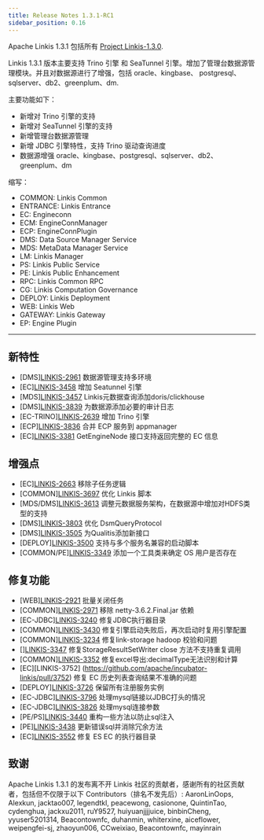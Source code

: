 ```yaml
---
title: Release Notes 1.3.1-RC1
sidebar_position: 0.16
---
```


Apache Linkis 1.3.1 包括所有 [Project Linkis-1.3.0](https://github.com/apache/incubator-linkis/projects/23).

Linkis 1.3.1 版本主要支持 Trino 引擎 和 SeaTunnel 引擎。增加了管理台数据源管理模块。并且对数据源进行了增强，包括 oracle、kingbase、 postgresql、sqlserver、db2、greenplum、dm. 

主要功能如下：

* 新增对 Trino 引擎的支持 
* 新增对 SeaTunnel 引擎的支持
* 新增管理台数据源管理
* 新增 JDBC 引擎特性，支持 Trino 驱动查询进度
* 数据源增强 oracle、kingbase、postgresql、sqlserver、db2、greenplum、dm 

缩写：
- COMMON: Linkis Common
- ENTRANCE: Linkis Entrance
- EC: Engineconn
- ECM: EngineConnManager
- ECP: EngineConnPlugin
- DMS: Data Source Manager Service
- MDS: MetaData Manager Service
- LM: Linkis Manager
- PS: Linkis Public Service
- PE: Linkis Public Enhancement
- RPC: Linkis Common RPC
- CG: Linkis Computation Governance
- DEPLOY: Linkis Deployment
- WEB: Linkis Web
- GATEWAY: Linkis Gateway
- EP: Engine Plugin

---

## 新特性

+ \[DMS][LINKIS-2961](https://github.com/apache/incubator-linkis/pull/2961) 数据源管理支持多环境
+ \[EC][LINKIS-3458](https://github.com/apache/incubator-linkis/pull/3458) 增加 Seatunnel 引擎
+ \[MDS][LINKIS-3457](https://github.com/apache/incubator-linkis/pull/3457) Linkis元数据查询添加doris/clickhouse
+ \[DMS][LINKIS-3839](https://github.com/apache/incubator-linkis/pull/3839) 为数据源添加必要的审计日志 
+ \[EC-TRINO][LINKIS-2639](https://github.com/apache/incubator-linkis/pull/2639) 增加 Trino 引擎
+ \[ECP][LINKIS-3836](https://github.com/apache/incubator-linkis/pull/3836) 合并 ECP 服务到 appmanager
+ \[EC][LINKIS-3381](https://github.com/apache/incubator-linkis/pull/3381) GetEngineNode 接口支持返回完整的 EC 信息


## 增强点

+ \[EC][LINKIS-2663](https://github.com/apache/incubator-linkis/pull/2663) 移除子任务逻辑
+ \[COMMON][LINKIS-3697](https://github.com/apache/incubator-linkis/pull/3697) 优化 Linkis 脚本
+ \[MDS/DMS][LINKIS-3613](https://github.com/apache/incubator-linkis/pull/3613) 调整元数据服务架构，在数据源中增加对HDFS类型的支持
+ \[DMS][LINKIS-3803](https://github.com/apache/incubator-linkis/pull/3803) 优化 DsmQueryProtocol
+ \[DMS][LINKIS-3505](https://github.com/apache/incubator-linkis/pull/3505) 为Qualitis添加新接口
+ \[DEPLOY][LINKIS-3500](https://github.com/apache/incubator-linkis/pull/3500) 支持与多个服务名兼容的启动脚本
+ \[COMMON/PE][LINKIS-3349](https://github.com/apache/incubator-linkis/pull/3349) 添加一个工具类来确定 OS 用户是否存在

## 修复功能
+ \[WEB][LINKIS-2921](https://github.com/apache/incubator-linkis/pull/2921) 批量关闭任务
+ \[COMMON][LINKIS-2971](https://github.com/apache/incubator-linkis/pull/2971) 移除 netty-3.6.2.Final.jar 依赖
+ \[EC-JDBC][LINKIS-3240](https://github.com/apache/incubator-linkis/pull/3240) 修复JDBC执行器目录
+ \[COMMON][LINKIS-3430](https://github.com/apache/incubator-linkis/pull/3430) 修复引擎启动失败后，再次启动时复用引擎配置
+ \[COMMON][LINKIS-3234](https://github.com/apache/incubator-linkis/pull/3234) 修复link-storage hadoop 校验和问题
+ \[][LINKIS-3347](https://github.com/apache/incubator-linkis/pull/3347) 修复StorageResultSetWriter close 方法不支持重复调用
+ \[COMMON][LINKIS-3352](https://github.com/apache/incubator-linkis/pull/3352) 修复excel导出:decimalType无法识别和计算
+ \[EC][LINKIS-3752] (https://github.com/apache/incubator-linkis/pull/3752) 修复 EC 历史列表查询结果不准确的问题
+ \[DEPLOY][LINKIS-3726](https://github.com/apache/incubator-linkis/pull/3726) 保留所有注册服务实例
+ \[EC-JDBC][LINKIS-3796](https://github.com/apache/incubator-linkis/pull/3796) 处理mysql链接以JDBC打头的情况
+ \[EC-JDBC][LINKIS-3826](https://github.com/apache/incubator-linkis/pull/3826) 处理mysql连接参数
+ \[PE/PS][LINKIS-3440](https://github.com/apache/incubator-linkis/pull/3440) 重构一些方法以防止sql注入
+ \[PE][LINKIS-3438](https://github.com/apache/incubator-linkis/pull/3438) 更新错误sql并消除冗余方法
+ \[EC][LINKIS-3552](https://github.com/apache/incubator-linkis/pull/3552) 修复 ES EC 的执行器目录

## 致谢
Apache Linkis 1.3.1 的发布离不开 Linkis 社区的贡献者，感谢所有的社区贡献者，包括但不仅限于以下 Contributors（排名不发先后）:
AaronLinOops, Alexkun, jacktao007, legendtkl, peacewong, casionone, QuintinTao, cydenghua, jackxu2011, ruY9527, huiyuanjjjjuice, binbinCheng, yyuser5201314, Beacontownfc, duhanmin, whiterxine, aiceflower, weipengfei-sj, zhaoyun006, CCweixiao, Beacontownfc, mayinrain